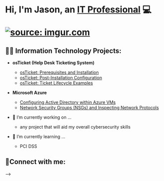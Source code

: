 <h1>Hi, I'm Jason, an <a href="https://linkedin.com//in/jason-stone876/">IT Professional</a> 💻
  
<a href="https://imgur.com/v7ena02"><img src="https://i.imgur.com/v7ena02.gif" title="source: imgur.com" /></a>


<h2>👨‍💻 Information Technology Projects:</h2>

- <b>osTicket (Help Desk Ticketing System)</b>
  - [osTicket: Prerequisites and Installation](https://github.com/Jayenots/osticket-prereqs)
  - [osTicket: Post-Installation Configuration](https://github.com/Jayenots/post-install-config)
  - [osTicket: Ticket Lifecycle Examples](https://github.com/Jayenots/ticket-lifecycle)
- <b>Microsoft Azure</b>
  - [Configuring  Active Directory within Azure VMs](https://github.com/joshmadakorcc/configure-ad)
  - [Network Security Groups (NSGs) and Inspecting Network Protocols](https://github.com/joshmadakorcc/azure-network-protocols)

- 🔭 I’m currently working on ...
  - any project that will aid my overall cybersecurity skills 

- 🌱 I’m currently learning ...
  - PCI DSS

<h2>🤳Connect with me:</h2>

[linkedin]: https://linkedin.com/in/jason-stone876/

-->

